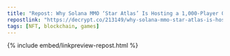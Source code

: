 ```yaml
---
title: "Repost: Why Solana MMO ‘Star Atlas’ Is Hosting a 1,000-Player Online Stress Test - Decrypt"
repostlink: "https://decrypt.co/213149/why-solana-mmo-star-atlas-is-hosting-a-1000-player-online-stress-test"
tags: [NFT, blockchain, games]
---
```


{% include embed/linkpreview-repost.html %}
